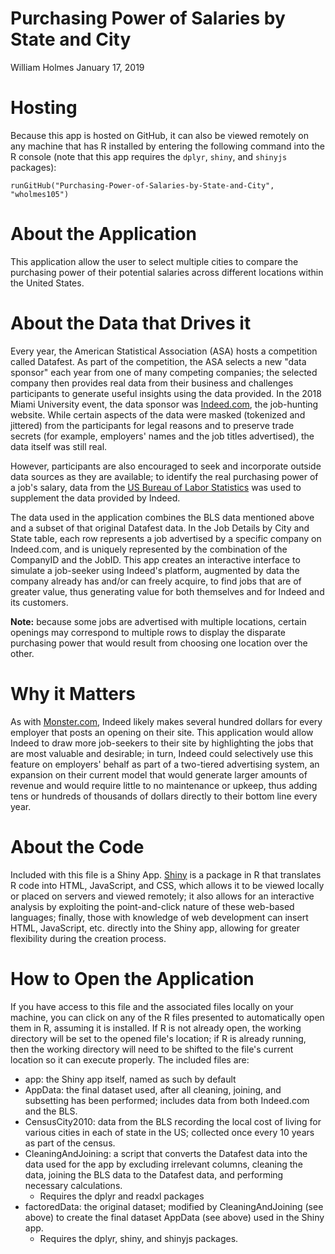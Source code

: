 Purchasing Power of Salaries by State and City
================
William Holmes
January 17, 2019

Hosting
=======

Because this app is hosted on GitHub, it can also be viewed remotely on any machine that has R installed by entering the following command into the R console (note that this app requires the `dplyr`, `shiny`, and `shinyjs` packages):

``` eval
runGitHub("Purchasing-Power-of-Salaries-by-State-and-City", "wholmes105")
```

About the Application
=====================

This application allow the user to select multiple cities to compare the purchasing power of their potential salaries across different locations within the United States.

About the Data that Drives it
=============================

Every year, the American Statistical Association (ASA) hosts a competition called Datafest. As part of the competition, the ASA selects a new "data sponsor" each year from one of many competing companies; the selected company then provides real data from their business and challenges participants to generate useful insights using the data provided. In the 2018 Miami University event, the data sponsor was [Indeed.com](https://Indeed.com), the job-hunting website. While certain aspects of the data were masked (tokenized and jittered) from the participants for legal reasons and to preserve trade secrets (for example, employers' names and the job titles advertised), the data itself was still real.

However, participants are also encouraged to seek and incorporate outside data sources as they are available; to identify the real purchasing power of a job's salary, data from the [US Bureau of Labor Statistics](https://bls.gov) was used to supplement the data provided by Indeed.

The data used in the application combines the BLS data mentioned above and a subset of that original Datafest data. In the Job Details by City and State table, each row represents a job advertised by a specific company on Indeed.com, and is uniquely represented by the combination of the CompanyID and the JobID. This app creates an interactive interface to simulate a job-seeker using Indeed's platform, augmented by data the company already has and/or can freely acquire, to find jobs that are of greater value, thus generating value for both themselves and for Indeed and its customers.

**Note:** because some jobs are advertised with multiple locations, certain openings may correspond to multiple rows to display the disparate purchasing power that would result from choosing one location over the other.

Why it Matters
==============

As with [Monster.com](https://www.monster.com/), Indeed likely makes several hundred dollars for every employer that posts an opening on their site. This application would allow Indeed to draw more job-seekers to their site by highlighting the jobs that are most valuable and desirable; in turn, Indeed could selectively use this feature on employers' behalf as part of a two-tiered advertising system, an expansion on their current model that would generate larger amounts of revenue and would require little to no maintenance or upkeep, thus adding tens or hundreds of thousands of dollars directly to their bottom line every year.

About the Code
==============

Included with this file is a Shiny App. [Shiny](http://shiny.rstudio.com/) is a package in R that translates R code into HTML, JavaScript, and CSS, which allows it to be viewed locally or placed on servers and viewed remotely; it also allows for an interactive analysis by exploiting the point-and-click nature of these web-based languages; finally, those with knowledge of web development can insert HTML, JavaScript, etc. directly into the Shiny app, allowing for greater flexibility during the creation process.

How to Open the Application
===========================

If you have access to this file and the associated files locally on your machine, you can click on any of the R files presented to automatically open them in R, assuming it is installed. If R is not already open, the working directory will be set to the opened file's location; if R is already running, then the working directory will need to be shifted to the file's current location so it can execute properly. The included files are:

-   app: the Shiny app itself, named as such by default
-   AppData: the final dataset used, after all cleaning, joining, and subsetting has been performed; includes data from both Indeed.com and the BLS.
-   CensusCity2010: data from the BLS recording the local cost of living for various cities in each of state in the US; collected once every 10 years as part of the census.
-   CleaningAndJoining: a script that converts the Datafest data into the data used for the app by excluding irrelevant columns, cleaning the data, joining the BLS data to the Datafest data, and performing necessary calculations.
    -   Requires the dplyr and readxl packages
-   factoredData: the original dataset; modified by CleaningAndJoining (see above) to create the final dataset AppData (see above) used in the Shiny app.
    -   Requires the dplyr, shiny, and shinyjs packages.

<br> <br>
